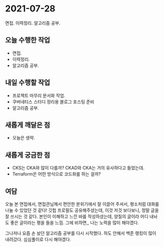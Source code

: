 # 2021-07-28

면접. 이력정리. 알고리즘 공부.

## 오늘 수행한 작업

- 면접.
- 이력정리.
- 알고리즘 공부.

## 내일 수행할 작업

- 프로젝트 마무리 문서화 작업.
- 쿠버네티스 스터디 정리용 블로그 포스팅 준비
- 알고리즘 공부.

## 새롭게 깨달은 점

- 오늘은 생략.

## 새롭게 궁금한 점

- CKS는 CKA와 많이 다를까? CKAD와 CKA는 거의 유사하다고 들었는데.
- Terraform은 어떤 방식으로 코드화를 하는 걸까?

## 여담

오늘 본 면접에서, 면접관님께서 편안한 분위기에서 잘 이끌어 주셔서, 평소처럼 대화를 나눌 수 있었던 것 같다! 깃헙 프로필도 공유해주셨는데, 이것 저것 보다보니, 정말 글을 잘 쓰시는 것 같다. 본인이 이해하고 느낀 바를 작성하셨는데, 양질의 글이라 어디 내놔도 좋은 글이라는 평을 들을 느낌. 그에 비하면,, 나는 노력을 많이 해야겠다.

그나저나 요즘 손 놨던 알고리즘 공부를 다시 시작했다. 하도 안해서 백준 랭킹이 많이 내려갔다. 심심풀이로 다시 해야겠다.